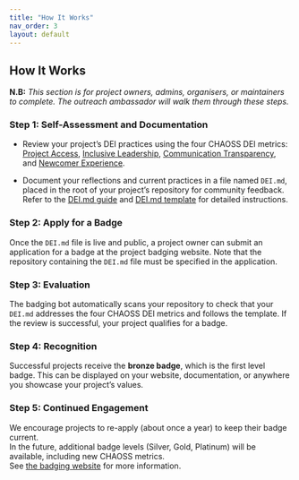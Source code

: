 ```yaml
---
title: "How It Works"
nav_order: 3
layout: default
---
```


## How It Works

**N.B:** _This section is for project owners, admins, organisers, or maintainers to complete. The outreach ambassador will walk them through these steps._

### Step 1: Self-Assessment and Documentation
- Review your project’s DEI practices using the four CHAOSS DEI metrics: [Project Access](https://chaoss.community/kb/metric-project-access/), [Inclusive Leadership](https://badging.chaoss.community/), [Communication Transparency](https://chaoss.community/kb/metric-communication-transparency/), and [Newcomer Experience](https://chaoss.community/kb/metric-newcomer-experience/).  

- Document your reflections and current practices in a file named `DEI.md`, placed in the root of your project’s repository for community feedback. Refer to the [DEI.md guide](https://github.com/badging/badging/blob/main/Guide.DEI.md) and [DEI.md template](https://github.com/badging/badging/blob/main/Template.DEI.md) for detailed instructions.

### Step 2: Apply for a Badge
Once the `DEI.md` file is live and public, a project owner can submit an application for a badge at the project badging website. Note that the repository containing the `DEI.md` file must be specified in the application.

### Step 3: Evaluation
The badging bot automatically scans your repository to check that your `DEI.md` addresses the four CHAOSS DEI metrics and follows the template. If the review is successful, your project qualifies for a badge.

### Step 4: Recognition
Successful projects receive the **bronze badge**, which is the first level badge. This can be displayed on your website, documentation, or anywhere you showcase your project’s values.

### Step 5: Continued Engagement
We encourage projects to re-apply (about once a year) to keep their badge current.  
In the future, additional badge levels (Silver, Gold, Platinum) will be available, including new CHAOSS metrics.  
See [the badging website](https://badging.chaoss.community/project-badging/) for more information.
